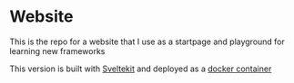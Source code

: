 # Website

This is the repo for a website that I use as a startpage and playground for learning new frameworks

This version is built with [Sveltekit](https://kit.svelte.dev/) and deployed as a [docker container](https://hub.docker.com/r/dellhplaptop/my-startpage)